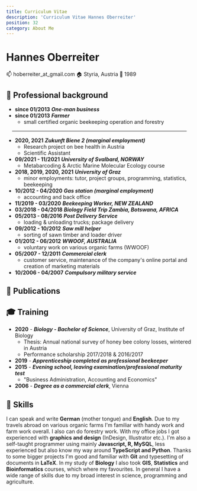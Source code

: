 ```yaml
---
title: Curriculum Vitae
description: 'Curriculum Vitae Hannes Oberreiter'
position: 32
category: About Me
---
```

# Hannes Oberreiter

:mailbox: hoberreiter_at_gmail.com
:house: Styria, Austria
:birthday: 1989

## :construction_worker: Professional background

- **since 01/2013** ***One-man business***
- **since 01/2013** ***Farmer***
  - small certified organic beekeeping operation and forestry

<hr style="margin: 1rem" />

- **2020, 2021**  ***Zukunft Biene 2 (marginal employment)***
  - Research project on bee health in Austria
  - Scientific Assistant
- **09/2021 - 11/2021** ***University of Svalbard, NORWAY***
  - Metabarcoding & Arctic Marine Molecular Ecology course
- **2018, 2019, 2020, 2021** ***University of Graz***
  - minor employments: tutor, project groups, programming, statistics, beekeeping
- **10/2012 - 04/2020** ***Gas station (marginal employment)***
  - accounting and back office
- **11/2019 - 03/2020** ***Beekeeping Worker, NEW ZEALAND***
- **03/2018 - 04/2018** ***Biology Field Trip Zambia, Botswana, AFRICA***
- **05/2013 - 08/2016** ***Post Delivery Service***
  - loading & unloading trucks; package delivery
- **09/2012 - 10/2012** ***Saw mill helper***
  - sorting of sawn timber and loader driver
- **01/2012 - 06/2012** ***WWOOF, AUSTRALIA***
  - voluntary work on various organic farms (WWOOF)
- **05/2007 - 12/2011** ***Commercial clerk***
  - customer service, maintenance of the company's online portal and creation of marketing materials
- **10/2006 - 04/2007** ***Compulsory military service***

## :paperclip: Publications

<markdown-publications></markdown-publications>

## :mortar_board: Training

- **2020** - ***Biology - Bachelor of Science***, University of Graz, Institute of Biology
  - Thesis: Annual national survey of honey bee colony losses, wintered in Austria
  - Performance scholarship 2017/2018 & 2016/2017
- **2019** - ***Apprenticeship completed as professional beekeeper***
- **2015** - ***Evening school, leaving examination/professional maturity test***
  - "Business Administration, Accounting and Economics"
- **2006** - ***Degree as a commercial clerk***, Vienna

## :memo: Skills

I can speak and write **German** (mother tongue) and **English**. Due to my travels abroad on various organic farms I'm familiar with handy work and farm work overall. I also can do forestry work. With my office jobs I got experienced with **graphics and design** (InDesign, Illustrator etc.). I'm also a self-taught programmer using mainly **Javascript, R, MySQL**, less experienced but also know my way around **TypeScript and Python**. Thanks to some bigger projects I'm good and familiar with **Git** and typesetting of documents in **LaTeX**. In my study of **Biology** I also took **GIS**, **Statistics** and **Bioinformatics** courses, which where my favourites. In general I have a wide range of skills due to my broad interest in science, programming and agriculture.

<markdown-cloud-image url="btree-info/img/hannes" alt="Hannes Oberreiter"></markdown-cloud-image>
